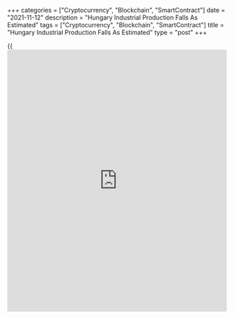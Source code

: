 +++
categories = ["Cryptocurrency", "Blockchain", "SmartContract"]
date = "2021-11-12"
description = "Hungary Industrial Production Falls As Estimated"
tags = ["Cryptocurrency", "Blockchain", "SmartContract"]
title = "Hungary Industrial Production Falls As Estimated"
type = "post"
+++

{{<iframe id="large-banner" src="https://www.bounty.group/#slide=6.0" width="100%" height="600" scrolling="no" style="border: 0px solid rgb(216, 221, 230); border-radius: 3px;">}}

Hungary's industrial production dropped in September as initially
estimated, final data from the Hungarian Central Statistical Office
showed on Friday.

Industrial production dropped a working-day adjusted 1.7 percent year-
on-year in September, after a 0.5 percent rise in August, as estimated.

The industrial production volume decreased 2.3 percent yearly in
September, in line with initial estimate.

The majority of the manufacturing subsections contributed to the growth
in October. The largest contribution came from manufacture of electrical
equipment.

On a seasonally adjusted basis, industrial production fell 0.3 percent
in September, following 2.9 percent decline in the preceding month, as
initially estimated.

For comments and feedback [contact](https://www.playgroundfx.com/contact/): editorial@rtt[news](https://www.letsplayfx.com/blog/forex-news-website/).com

[Economic News][1]

 **What parts of the world are seeing the best (and worst) economic
performances lately? Click[here][2] to check out our [Econ Scorecard][2]
and find out! See up-to-the-moment [ranking](https://www.playgroundfx.com/blog/crypto-exchange-ranking/)s for the best and worst
performers in [GDP][3], [unemployment rate][4], [inflation][5] and much
more.**

   1. www.rtt[news](https://www.letsplayfx.com/blog/forex-news-website/).com/Content/EconomicNews.aspx
   2. www.rtt[news](https://www.letsplayfx.com/blog/forex-news-website/).com/economic-scorecard/world-rank/PPI/highest-performance.aspx
   3. www.rtt[news](https://www.letsplayfx.com/blog/forex-news-website/).com/economic-scorecard/world-rank/GDP/highest-performance.aspx
   4. www.rtt[news](https://www.letsplayfx.com/blog/forex-news-website/).com/economic-scorecard/world-rank/unemployment-rate/lowest-performance.aspx
   5. www.rtt[news](https://www.letsplayfx.com/blog/forex-news-website/).com/economic-scorecard/world-rank/CPI/highest-performance.aspx